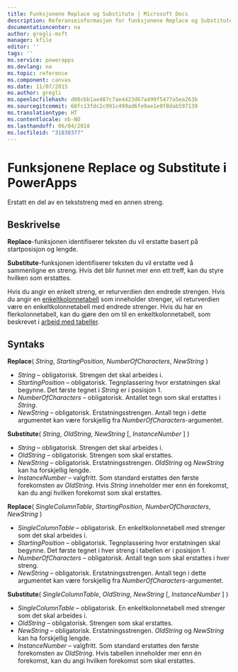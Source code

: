 ```yaml
---
title: Funksjonene Replace og Substitute | Microsoft Docs
description: Referanseinformasjon for funksjonene Replace og Substitute i PowerApps, inkludert syntaks og eksempler
documentationcenter: na
author: gregli-msft
manager: kfile
editor: ''
tags: ''
ms.service: powerapps
ms.devlang: na
ms.topic: reference
ms.component: canvas
ms.date: 11/07/2015
ms.author: gregli
ms.openlocfilehash: d08cbb1ae487c7ae4423d67a499f5477a5ea263b
ms.sourcegitcommit: 68fc13fdc2c991c499ad6fe9ae1e0f8dab597139
ms.translationtype: HT
ms.contentlocale: nb-NO
ms.lasthandoff: 06/04/2018
ms.locfileid: "31830377"
---
```

# <a name="replace-and-substitute-functions-in-powerapps"></a>Funksjonene Replace og Substitute i PowerApps
Erstatt en del av en tekststreng med en annen streng.

## <a name="description"></a>Beskrivelse
**Replace**-funksjonen identifiserer teksten du vil erstatte basert på startposisjon og lengde.  

**Substitute**-funksjonen identifiserer teksten du vil erstatte ved å sammenligne en streng.  Hvis det blir funnet mer enn ett treff, kan du styre hvilken som erstattes.

Hvis du angir en enkelt streng, er returverdien den endrede strengen.  Hvis du angir en [enkeltkolonnetabell](../working-with-tables.md) som inneholder strenger, vil returverdien være en enkeltkolonnetabell med endrede strenger. Hvis du har en flerkolonnetabell, kan du gjøre den om til en enkeltkolonnetabell, som beskrevet i [arbeid med tabeller](../working-with-tables.md).

## <a name="syntax"></a>Syntaks
**Replace**( *String*, *StartingPosition*, *NumberOfCharacters*, *NewString* )

* *String* – obligatorisk. Strengen det skal arbeides i.
* *StartingPosition* – obligatorisk.  Tegnplassering hvor erstatningen skal begynne. Det første tegnet i *String* er i posisjon 1.
* *NumberOfCharacters* – obligatorisk.  Antallet tegn som skal erstattes i *String*.
* *NewString* – obligatorisk.  Erstatningsstrengen. Antall tegn i dette argumentet kan være forskjellig fra *NumberOfCharacters*-argumentet.

**Substitute**( *String*, *OldString*, *NewString* [, *InstanceNumber* ] )

* *String* – obligatorisk. Strengen det skal arbeides i.
* *OldString* – obligatorisk.  Strengen som skal erstattes.
* *NewString* – obligatorisk.  Erstatningsstrengen. *OldString* og *NewString* kan ha forskjellig lengde.
* *InstanceNumber* – valgfritt. Som standard erstattes den første forekomsten av *OldString*. Hvis *String* inneholder mer enn én forekomst, kan du angi hvilken forekomst som skal erstattes.

**Replace**( *SingleColumnTable*, *StartingPosition*, *NumberOfCharacters*, *NewString* )

* *SingleColumnTable* – obligatorisk. En enkeltkolonnetabell med strenger som det skal arbeides i.
* *StartingPosition* – obligatorisk.  Tegnplassering hvor erstatningen skal begynne.  Det første tegnet i hver streng i tabellen er i posisjon 1.
* *NumberOfCharacters* – obligatorisk.  Antall tegn som skal erstattes i hver streng.
* *NewString* – obligatorisk.  Erstatningsstrengen. Antall tegn i dette argumentet kan være forskjellig fra *NumberOfCharacters*-argumentet.

**Substitute**( *SingleColumnTable*, *OldString*, *NewString* [, *InstanceNumber* ] )

* *SingleColumnTable* – obligatorisk. En enkeltkolonnetabell med strenger som det skal arbeides i.
* *OldString* – obligatorisk.  Strengen som skal erstattes.
* *NewString* – obligatorisk.  Erstatningsstrengen. *OldString* og *NewString* kan ha forskjellig lengde.
* *InstanceNumber* – valgfritt. Som standard erstattes den første forekomsten av *OldString*. Hvis tabellen inneholder mer enn én forekomst, kan du angi hvilken forekomst som skal erstattes.

